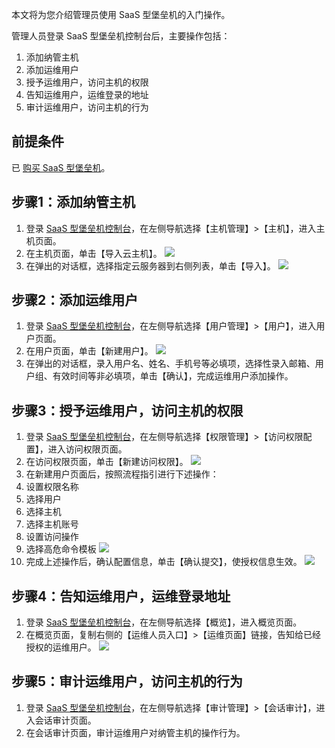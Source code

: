 
本文将为您介绍管理员使用 SaaS 型堡垒机的入门操作。

管理人员登录 SaaS 型堡垒机控制台后，主要操作包括：
1)	添加纳管主机
2)	添加运维用户
3)	授予运维用户，访问主机的权限
4)	告知运维用户，运维登录的地址
5)	审计运维用户，访问主机的行为

## 前提条件
已 [购买 SaaS 型堡垒机](https://cloud.tencent.com/document/product/1025/55177)。

## 步骤1：添加纳管主机
1. 登录 [SaaS 型堡垒机控制台](https://console.cloud.tencent.com/cds/dasb)，在左侧导航选择【主机管理】>【主机】，进入主机页面。
2. 在主机页面，单击【导入云主机】。
![](https://main.qcloudimg.com/raw/880dc1242643d52b792145f515690632.png)
3. 在弹出的对话框，选择指定云服务器到右侧列表，单击【导入】。
![](https://main.qcloudimg.com/raw/dfb84285d56047728b2212eed2c75d86.png)

## 步骤2：添加运维用户
1. 登录 [SaaS 型堡垒机控制台](https://console.cloud.tencent.com/cds/dasb)，在左侧导航选择【用户管理】>【用户】，进入用户页面。
2. 在用户页面，单击【新建用户】。
![](https://main.qcloudimg.com/raw/62abcee43bd91966182af2ae81134ac6.png)
3. 在弹出的对话框，录入用户名、姓名、手机号等必填项，选择性录入邮箱、用户组、有效时间等非必填项，单击【确认】，完成运维用户添加操作。
 
## 步骤3：授予运维用户，访问主机的权限
1. 登录 [SaaS 型堡垒机控制台](https://console.cloud.tencent.com/cds/dasb)，在左侧导航选择【权限管理】>【访问权限配置】，进入访问权限页面。
2. 在访问权限页面，单击【新建访问权限】。
![](https://main.qcloudimg.com/raw/d7407f7c086238ff03d5754354677233.png) 
3. 在新建用户页面后，按照流程指引进行下述操作：
  1. 设置权限名称
  2. 选择用户
  3. 选择主机
  4. 选择主机账号
  5. 设置访问操作
  6. 选择高危命令模板
![](https://main.qcloudimg.com/raw/cbc1811d8ad7c860dd96444eef27d74d.png)
3. 完成上述操作后，确认配置信息，单击【确认提交】，使授权信息生效。
![](https://main.qcloudimg.com/raw/21169fe68626026d34cb7c924c703db0.png)

## 步骤4：告知运维用户，运维登录地址
1. 登录 [SaaS 型堡垒机控制台](https://console.cloud.tencent.com/cds/dasb)，在左侧导航选择【概览】，进入概览页面。
2. 在概览页面，复制右侧的【运维人员入口】>【运维页面】链接，告知给已经授权的运维用户。
![](https://main.qcloudimg.com/raw/373097158d7fabe2edcb852db1820a39.png)

## 步骤5：审计运维用户，访问主机的行为
1. 登录 [SaaS 型堡垒机控制台](https://console.cloud.tencent.com/cds/dasb)，在左侧导航选择【审计管理】>【会话审计】，进入会话审计页面。
2. 在会话审计页面，审计运维用户对纳管主机的操作行为。
 
